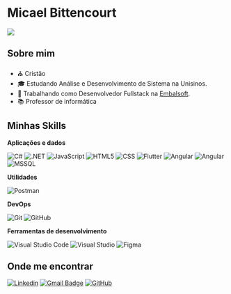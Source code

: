 

# Micael Bittencourt

![](https://komarev.com/ghpvc/?username=micaelbittencourt-dev&color=006bed)

## Sobre mim
- ⛪ Cristão
- 🎓 Estudando  Análise e Desenvolvimento de Sistema na Unisinos.
- 💼 Trabalhando como Desenvolvedor Fullstack na [Embalsoft](https://embalsoft.com.br).
- 📚 Professor de informática


## Minhas Skills

**Aplicações e dados**

![C#](https://img.shields.io/badge/-C%23-333333?style=flat&logo=C%23&logoColor=FFFFFF)
![.NET](https://img.shields.io/badge/-.NET-333333?style=flat&logo=dotnet&logoColor=FFFFFF)
![JavaScript](https://img.shields.io/badge/-JavaScript-333333?style=flat&logo=javascript&logoColor=FFFFFF)
![HTML5](https://img.shields.io/badge/-HTML5-333333?style=flat&logo=HTML5&logoColor=FFFFFF)
![CSS](https://img.shields.io/badge/-CSS-333333?style=flat&logo=CSS3&logoColor=FFFFFF)
![Flutter](https://img.shields.io/badge/-Flutter-333333?style=flat&logo=Flutter&logoColor=FFFFFF)
![Angular](https://img.shields.io/badge/-Angular-333333?style=flat&logo=angular&logoColor=FFFFFF)
![Angular](https://img.shields.io/badge/-Nodejs-333333?style=flat&logo=nodedotjs&logoColor=FFFFFF)
![MSSQL](https://img.shields.io/badge/-SQL%20Server-333333?style=flat&logo=microsoftsqlserver&logoColor=FFFFFF)

**Utilidades**

![Postman](https://img.shields.io/badge/-Postman-333333?style=flat&logo=postman)

**DevOps**

![Git](https://img.shields.io/badge/-Git-333333?style=flat&logo=git)
![GitHub](https://img.shields.io/badge/-GitHub-333333?style=flat&logo=github)


**Ferramentas de desenvolvimento**

![Visual Studio Code](https://img.shields.io/badge/-Visual%20Studio%20Code-333333?style=flat&logo=visual-studio-code&logoColor=007ACC)
![Visual Studio](https://img.shields.io/badge/-Visual%20Studio-333333?style=flat&logo=visualstudio&logoColor=FFFFFF)
![Figma](https://img.shields.io/badge/-Figma-333333?style=flat&logo=figma&logoColor=FFFFFF)


## Onde me encontrar

[![Linkedin](https://img.shields.io/badge/-Micael%20Bittencourt-blue?style=flat-square&logo=Linkedin&logoColor=white&link=micael-bittencourt-57a916a7)](https://www.linkedin.com/in/micael-bittencourt-57a916a7/)
[![Gmail Badge](https://img.shields.io/badge/-micaelbittencourt.dev@gmail.com-006bed?style=flat-square&logo=Gmail&logoColor=white&link=mailto:SEU-EMAIL)](mailto:SEU-EMAIL)
[![GitHub](https://img.shields.io/github/followers/micaelbittencourt-dev?label=follow&style=social)](https://github.com/micaelbittencourt-dev)